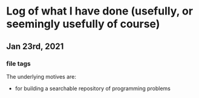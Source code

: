 # Log of what I have done (usefully, or seemingly usefully of course)

## Jan 23rd, 2021

### file tags

The underlying motives are:
  * for building a searchable repository of programming problems
